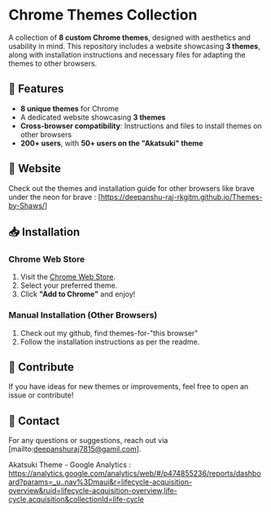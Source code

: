# Chrome Themes Collection  

A collection of **8 custom Chrome themes**, designed with aesthetics and usability in mind. This repository includes a website showcasing **3 themes**, along with installation instructions and necessary files for adapting the themes to other browsers.  

## 🌟 Features  
- **8 unique themes** for Chrome  
- A dedicated website showcasing **3 themes**  
- **Cross-browser compatibility**: Instructions and files to install themes on other browsers  
- **200+ users**, with **50+ users on the "Akatsuki" theme**  

## 🔗 Website  
Check out the themes and installation guide for other browsers like brave under the neon for brave : [https://deepanshu-raj-rkgitm.github.io/Themes-by-Shaws/]  

## 📥 Installation  
### Chrome Web Store  
1. Visit the [Chrome Web Store](https://chromewebstore.google.com/search/deepanshu%20raj).  
2. Select your preferred theme.  
3. Click **"Add to Chrome"** and enjoy!  

### Manual Installation (Other Browsers)  
1. Check out my github, find themes-for-"this browser"
2. Follow the installation instructions as per the readme.  

## 🚀 Contribute  
If you have ideas for new themes or improvements, feel free to open an issue or contribute!  

## 📧 Contact  
For any questions or suggestions, reach out via [mailto:deepanshuraj7815@gamil.com].  


Akatsuki Theme - Google Analytics : https://analytics.google.com/analytics/web/#/p474855236/reports/dashboard?params=_u..nav%3Dmaui&r=lifecycle-acquisition-overview&ruid=lifecycle-acquisition-overview,life-cycle,acquisition&collectionId=life-cycle
